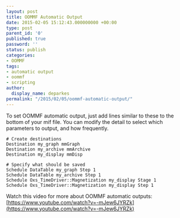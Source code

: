 ```yaml
---
layout: post
title: OOMMF Automatic Output
date: 2015-02-05 15:12:43.000000000 +00:00
type: post
parent_id: '0'
published: true
password: ''
status: publish
categories:
- OOMMF
tags:
- automatic output
- oommf
- scripting
author:
  display_name: deparkes
permalink: "/2015/02/05/oommf-automatic-output/"
---
```

To set OOMMF automatic output, just add lines similar to these to the bottom of your mif file.
You can modify the detail to select which parameters to output, and how frequently.

```tcltk
# Create destinations
Destination my_graph mmGraph
Destination my_archive mmArchive
Destination my_display mmDisp

# Specify what should be saved
Schedule DataTable my_graph Step 1
Schedule DataTable my_archive Step 1
Schedule Oxs_TimeDriver::Magnetization my_display Stage 1
Schedule Oxs_TimeDriver::Magnetization my_display Step 1
```
Watch this video for more about OOMMF automatic outputs:
[https://www.youtube.com/watch?v=-mJew6JYRZk](https://www.youtube.com/watch?v=-mJew6JYRZk)
